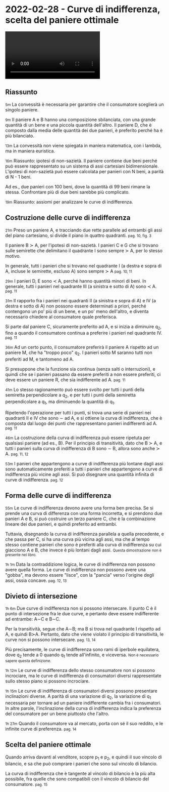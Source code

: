# 2022-02-28 - Curve di indifferenza, scelta del paniere ottimale

<video data-date="2022-02-28" data-type="lezione"></video>

## Riassunto

<small>5m</small>
La convessità è necessaria per garantire che il consumatore sceglierà un singolo paniere.

<small>9m</small>
Il paniere A e B hanno una composizione sbilanciata, con una grande quantità di un bene e una piccola quantità dell'altro.
Il paniere D, che è composto dalla media delle quantità dei due panieri, è preferito perché ha è più bilanciato.

<small>13m</small>
La convessità non viene spiegata in maniera matematica, con i lambda, ma in maniera euristica.

<small>16m</small>
Riassunto: ipotesi di non-sazietà.
Il paniere contiene due beni perché può essere rappresentato su un sistema di assi cartesiani bidimensionale.
L'ipotesi di non-sazietà può essere calcolata per panieri con N beni, a parità di N - 1 beni.

Ad es., due panieri con 100 beni, dove la quantità di 99 beni rimane la stessa.
Confrontare più di due beni sarebbe più complicato.

<small>19m</small>
Riassunto: assiomi per analizzare le curve di indifferenza.

## Costruzione delle curve di indifferenza

<small>21m</small>
Preso un paniere A, e tracciando due rette parallele ad entrambi gli assi del piano cartesiano, si divide il piano in quattro quadranti.
<small>pag. 10, fig. 3</small>

Il paniere B &sc; A, per l'ipotesi di non-sazietà. 
I panieri C e G che si trovano sulle semirette che delimitano il quadrante I sono sempre &sc; A, per lo stesso motivo.

In generale, tutti i panieri che si trovano nel quadrante I (a destra e sopra di A, incluse le semirette, escluso A) sono sempre &sc; A
<small>pag. 10, 11</small>

<small>29m</small>
I panieri D, E sono &pr; A, perché hanno quantità minori di beni.
In generale, tutti i panieri nel quadrante III (a sinistra e sotto di A) sono &pr; A.
<small>pag. 11</small>

<small>31m</small>
Il rapporto fra i panieri nei quadranti II (a sinistra e sopra di A) e IV (a destra e sotto di A) non possono essere determinati a priori, perché contengono un po' più di un bene, e un po' meno dell'altro, e diventa necessario chiedere al consumatore quale preferisca.

Si parte dal paniere C, sicuramente preferito ad A, e si inizia a diminuire q<sub>2</sub>, fino a quando il consumatore continua a preferire i panieri nel quadrante IV.
<small>pag. 11</small>

<small>36m</small>
Ad un certo punto, il consumatore preferirà il paniere A rispetto ad un paniere M, che ha "troppo poco" q<sub>2</sub>.
I panieri sotto M saranno tutti non preferiti ad M, e tantomeno ad A.

Si presuppone che la funzione sia continua (senza salti o interruzioni), e quindi che se i panieri passano da essere preferiti a non essere preferiti, ci deve essere un paniere R, che sia indifferente ad A.
<small>pag. 11</small>

<small>41m</small>
Lo stesso ragionamento può essere svolto per tutti i punti della semiretta perpendicolare a q<sub>2</sub>, e per tutti i punti della semiretta perpendicolare a q<sub>1</sub>, ma diminuendo la quantità di q<sub>1</sub>.

Ripetendo l'operazione per tutti i punti, si trova una serie di panieri nei quadranti II e IV che sono &sim; ad A, e si ottiene la curva di indifferenza, che è composta dal luogo dei punti che rappresentano panieri indifferenti ad A.
<small>pag. 11</small>

<small>46m</small>
La costruzione della curva di indifferenza può essere ripetuta per qualsiasi paniere (ad es., B).
Per il principio di transitività, dato che B &sc; A, e tutti i panieri sulla curva di indifferenza di B sono &sim; B, allora sono anche &sc; A.
<small>pag. 11, 12</small>

<small>53m</small>
I panieri che appartengono a curve di indifferenza più lontane dagli assi sono automaticamente preferiti a tutti i panieri che appartengono a curve di indifferenza più vicine agli assi.
Si può disegnare una quantità infinita di curve di indifferenza.
<small>pag. 12</small>

## Forma delle curve di indifferenza

<small>55m</small>
Le curve di indifferenza devono avere una forma ben precisa.
Se si prende una curva di differenza con una forma incorretta, e si prendono due panieri A e B, si può costruire un terzo paniere C, che è la combinazione lineare dei due panieri, e quindi preferito ad entrambi.

Tuttavia, disegnando la curva di indifferenza parallela a quella precedente, e che passa per C, si ha una curva più vicina agli assi, ma che al tempo stesso contiene panieri che sono è preferiti alla curva di indifferenza su cui giacciono A e B, che invece è più lontani dagli assi.
<small>Questa dimostrazione non è presente nel libro.</small>

<small>1h 1m</small>
Data la contraddizione logica, le curve di indifferenza non possono avere quella forma.
Le curve di indifferenza non possono avere una "gobba", ma devono essere "lisce", con la "pancia" verso l'origine degli assi, ossia concave.
<small>pag. 12, 13</small>

## Divieto di intersezione

<small>1h 6m</small>
Due curve di indifferenza non si possono intersecare.
Il punto C è il punto di intersezione fra le due curve, e pertanto deve essere indifferente ad entrambe: A&sim;C e B&sim;C.

Per la transitività, segue che A&sim;B; ma B si trova nel quadrante I rispetto ad A, e quindi B&sc;A.
Pertanto, dato che viene violato il principio di transitività, le curve non si possono intersecare.
<small>pag. 13, 14</small>

Più precisamente, le curve di indifferenza sono rami di iperbole equilatera, dove q<sub>2</sub> tende a 0 quando q<sub>1</sub> tende all'infinito, e viceversa.
<small>Non è necessario sapere questa definizione.</small>

<small>1h 12m</small>
Le curve di indifferenza dello stesso consumatore non si possono incrociare, ma le curve di indifferenza di consumatori diversi rappresentate sullo stesso piano si possono incrociare.

<small>1h 15m</small>
Le curve di indifferenza di consumatori diversi possono presentare inclinazioni diverse.
A parità di una variazione di q<sub>2</sub>, la variazione di q<sub>1</sub> necessaria per tornare ad un paniere indifferente cambia fra i consumatori.
In altre parole, l'inclinazione della curva di indifferenza indica la preferenza del consumatore per un bene piuttosto che l'altro.

<small>1h 27m</small>
Quando il consumatore va al mercato, porta con sé il suo reddito, e le infinite curve di preferenza.
<small>pag. 14</small>

## Scelta del paniere ottimale

Quando arriva davanti al venditore, scopre p<sub>1</sub> e p<sub>2</sub>, e quindi il suo vincolo di bilancio, e sa che può comprare i panieri che sono sul vincolo di bilancio.

La curva di indifferenza che è tangente al vincolo di bilancio è la più alta possibile, fra quelle che sono compatibili con il vincolo di bilancio del consumatore.
<small>pag. 15</small>

<!--
vim: spell:spelllang=it
-->
